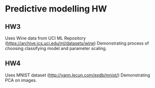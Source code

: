 # Predictive modelling HW

## HW3
Uses Wine data from UCI ML Repository (https://archive.ics.uci.edu/ml/datasets/wine)
Demonstrating process of choosing classifying model and parameter scaling.

## HW4
Uses MNIST dataset (http://yann.lecun.com/exdb/mnist/)
Demonstrating PCA on images.

